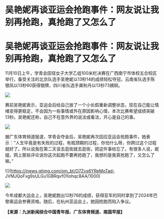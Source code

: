 # 吴艳妮再谈亚运会抢跑事件：网友说让我别再抢跑，真抢跑了又怎么了

# 吴艳妮再谈亚运会抢跑事件：网友说让我别再抢跑，真抢跑了又怎么了

11月10日上午，学青会田径女子大学乙组100米栏决赛在广西南宁市体校五合校区举行，备受关注的北京队选手吴艳妮以13秒14的成绩轻松夺冠，云南省队选手陈银凤以13秒60获得银牌，四川省队选手龚秋丹以13秒73摘铜。

![](https://inews.gtimg.com/om_bt/O5-vht5Il2ltAEsDAHjqm4ue5RGNijSsAXdNJ0BK10nosAA/1000)

赛前吴艳妮表示，亚运会后给自己放了一个小长假重新调整状态，现在自己能让情绪变得更稳定，不会因为一些事情或外在原因影响心情，本次比赛希望成绩突破13秒。吴艳妮还称，自己不在意外界的说法或看法，开心是自己的事。

![](https://inews.gtimg.com/om_bt/OVEyGMDeeXFwwYQQ9VjCYEdx0mOKUHfJhb734uF6uJ3qEAA/1000)

据广东体育频道报道，学青会夺金后，吴艳妮再次回应亚运会抢跑事件，她表示：“人生毕竟是有失败的过程，有瓶颈期的过程，你怕什么呀，你跨过这个过程就好了。所以说我在第二天该去逛街就去逛街，把这件事给忘了。有很多人说，妮姐，网上那些评论说你这次起跑不要再抢跑了，我想的是我真抢跑了，又怎么了嘛。”

![](https://inews.gtimg.com/om_bt/O7Zvs6YReMoTad-
JVMJQoFxg9sULGu1GBRqvf01lohqc8AA/1000)

![](https://inews.gtimg.com/om_bt/O9P5KywD_0lWySyY4YPj5FRb_J_6Ycv66pkfraQiZbJoUAA/1000)

今年成都大运会上，吴艳妮跑出12秒76的成绩，获得亚军的同时拿到了2024年巴黎奥运会参赛资格。随后，在杭州亚运会上，她因抢跑而陷入争议。

**【来源：九派新闻综合中国青年报、广东体育频道、南国早报】**

